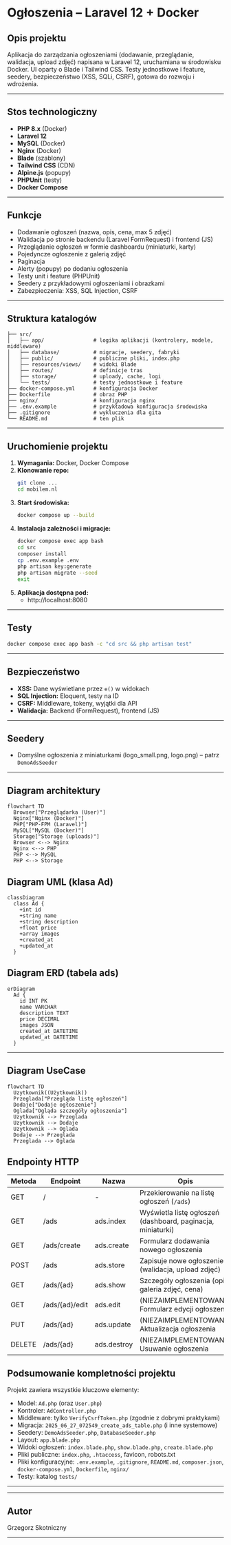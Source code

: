 # Ogłoszenia – Laravel 12 + Docker

## Opis projektu
Aplikacja do zarządzania ogłoszeniami (dodawanie, przeglądanie, walidacja, upload zdjęć) napisana w Laravel 12, uruchamiana w środowisku Docker. UI oparty o Blade i Tailwind CSS. Testy jednostkowe i feature, seedery, bezpieczeństwo (XSS, SQLi, CSRF), gotowa do rozwoju i wdrożenia.

---

## Stos technologiczny
- **PHP 8.x** (Docker)
- **Laravel 12**
- **MySQL** (Docker)
- **Nginx** (Docker)
- **Blade** (szablony)
- **Tailwind CSS** (CDN)
- **Alpine.js** (popupy)
- **PHPUnit** (testy)
- **Docker Compose**

---

## Funkcje
- Dodawanie ogłoszeń (nazwa, opis, cena, max 5 zdjęć)
- Walidacja po stronie backendu (Laravel FormRequest) i frontend (JS)
- Przeglądanie ogłoszeń w formie dashboardu (miniaturki, karty)
- Pojedyncze ogłoszenie z galerią zdjęć
- Paginacja
- Alerty (popupy) po dodaniu ogłoszenia
- Testy unit i feature (PHPUnit)
- Seedery z przykładowymi ogłoszeniami i obrazkami
- Zabezpieczenia: XSS, SQL Injection, CSRF

---

## Struktura katalogów
```
├── src/
│   ├── app/                # logika aplikacji (kontrolery, modele, middleware)
│   ├── database/           # migracje, seedery, fabryki
│   ├── public/             # publiczne pliki, index.php
│   ├── resources/views/    # widoki Blade
│   ├── routes/             # definicje tras
│   ├── storage/            # uploady, cache, logi
│   └── tests/              # testy jednostkowe i feature
├── docker-compose.yml      # konfiguracja Docker
├── Dockerfile              # obraz PHP
├── nginx/                  # konfiguracja nginx
├── .env.example            # przykładowa konfiguracja środowiska
├── .gitignore              # wykluczenia dla gita
└── README.md               # ten plik
```

---

## Uruchomienie projektu
1. **Wymagania:** Docker, Docker Compose
2. **Klonowanie repo:**
   ```bash
   git clone ...
   cd mobilem.nl
   ```
3. **Start środowiska:**
   ```bash
   docker compose up --build
   ```
4. **Instalacja zależności i migracje:**
   ```bash
   docker compose exec app bash
   cd src
   composer install
   cp .env.example .env
   php artisan key:generate
   php artisan migrate --seed
   exit
   ```
5. **Aplikacja dostępna pod:**
   - http://localhost:8080

---

## Testy
```bash
docker compose exec app bash -c "cd src && php artisan test"
```

---

## Bezpieczeństwo
- **XSS:** Dane wyświetlane przez `e()` w widokach
- **SQL Injection:** Eloquent, testy na ID
- **CSRF:** Middleware, tokeny, wyjątki dla API
- **Walidacja:** Backend (FormRequest), frontend (JS)

---

## Seedery
- Domyślne ogłoszenia z miniaturkami (logo_small.png, logo.png) – patrz `DemoAdsSeeder`

---
## Diagram architektury

```mermaid
flowchart TD
  Browser["Przeglądarka (User)"]
  Nginx["Nginx (Docker)"]
  PHP["PHP-FPM (Laravel)"]
  MySQL["MySQL (Docker)"]
  Storage["Storage (uploads)"]
  Browser <--> Nginx
  Nginx <--> PHP
  PHP <--> MySQL
  PHP <--> Storage
```

## Diagram UML (klasa Ad)
```mermaid
classDiagram
  class Ad {
    +int id
    +string name
    +string description
    +float price
    +array images
    +created_at
    +updated_at
  }
```

## Diagram ERD (tabela ads)
```mermaid
erDiagram
  Ad {
    id INT PK
    name VARCHAR
    description TEXT
    price DECIMAL
    images JSON
    created_at DATETIME
    updated_at DATETIME
  }
```

---

## Diagram UseCase

```mermaid
flowchart TD
  Uzytkownik((Użytkownik))
  Przeglada["Przegląda listę ogłoszeń"]
  Dodaje["Dodaje ogłoszenie"]
  Oglada["Ogląda szczegóły ogłoszenia"]
  Uzytkownik --> Przeglada
  Uzytkownik --> Dodaje
  Uzytkownik --> Oglada
  Dodaje --> Przeglada
  Przeglada --> Oglada
```




## Endpointy HTTP

| Metoda | Endpoint         | Nazwa         | Opis                                                                 |
|--------|------------------|---------------|----------------------------------------------------------------------|
| GET    | /                | -             | Przekierowanie na listę ogłoszeń (`/ads`)                            |
| GET    | /ads             | ads.index     | Wyświetla listę ogłoszeń (dashboard, paginacja, miniaturki)          |
| GET    | /ads/create      | ads.create    | Formularz dodawania nowego ogłoszenia                                |
| POST   | /ads             | ads.store     | Zapisuje nowe ogłoszenie (walidacja, upload zdjęć)                   |
| GET    | /ads/{ad}        | ads.show      | Szczegóły ogłoszenia (opis, galeria zdjęć, cena)                     |
| GET    | /ads/{ad}/edit   | ads.edit      | (NIEZAIMPLEMENTOWANE) Formularz edycji ogłoszenia                    |
| PUT    | /ads/{ad}        | ads.update    | (NIEZAIMPLEMENTOWANE) Aktualizacja ogłoszenia                        |
| DELETE | /ads/{ad}        | ads.destroy   | (NIEZAIMPLEMENTOWANE) Usuwanie ogłoszenia                            |


## Podsumowanie kompletności projektu
Projekt zawiera wszystkie kluczowe elementy:
- Model: `Ad.php` (oraz `User.php`)
- Kontroler: `AdController.php`
- Middleware: tylko `VerifyCsrfToken.php` (zgodnie z dobrymi praktykami)
- Migracja: `2025_06_27_072549_create_ads_table.php` (i inne systemowe)
- Seedery: `DemoAdsSeeder.php`, `DatabaseSeeder.php`
- Layout: `app.blade.php`
- Widoki ogłoszeń: `index.blade.php`, `show.blade.php`, `create.blade.php`
- Pliki publiczne: `index.php`, `.htaccess`, favicon, robots.txt
- Pliki konfiguracyjne: `.env.example`, `.gitignore`, `README.md`, `composer.json`, `docker-compose.yml`, `Dockerfile`, `nginx/`
- Testy: katalog `tests/`

---

---

## Autor
Grzegorz Skotniczny

---